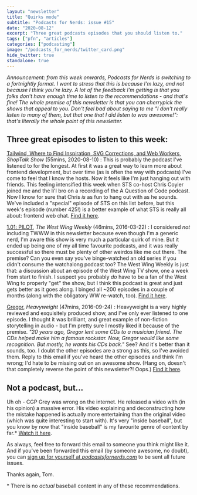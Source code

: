 ```yaml
---
layout: "newsletter"
title: "Quirks mode"
subtitle: "Podcasts for Nerds: issue #15"
date: "2020-08-12"
excerpt: "Three great podcasts episodes that you should listen to."
tags: ["pfn", "articles"]
categories: ["podcasting"]
image: "/podcasts_for_nerds/twitter_card.png"
hide_twitter: true
standalone: true
---
```


_Announcement: from this week onwards, Podcasts for Nerds is switching to a fortnightly format. I want to stress that this is because I'm lazy, and not because I think you're lazy. A lot of the feedback I'm getting is that you folks don't have enough time to listen to the recommendations - and that's fine! The whole premise of this newsletter is that you can cherrypick the shows that appeal to you. Don't feel bad about saying to me "I don't really listen to many of them, but that one that I did listen to was awesome!": that's literally the whole point of this newsletter._

## Three great episodes to listen to this week:

[Tailwind, Where to Find Inspiration, SVG Corrections, and Web Workers](https://shoptalkshow.com/425/), _ShopTalk Show_ (55mins, 2020-08-10)
: This is probably the podcast I've listened to for the longest. At first it was a great way to learn more about frontend development, but over time (as is often the way with podcasts) I've come to feel that I know the hosts. Now it feels like I'm just hanging out with friends. This feeling intensified this week when STS co-host Chris Coyier joined me and the li'l bro on a recording of the A Question of Code podcast. Now I know for sure that Chris _is_ as fun to hang out with as he sounds. We've included a "special" episode of STS on this list before, but this week's episode (number 425!) is a better example of what STS is really all about: frontend web chat. [Find it here](https://shoptalkshow.com/425/).

[1.01: PILOT](http://thewestwingweekly.com/episodes/101), _The West Wing Weekly_ (46mins, 2016-03-22)
: I considered _not_ including TWWW in this newsletter because even though I'm a generic nerd, I'm aware this show is very much a particular quirk of mine. But it ended up being one of my all time favourite podcasts, and it was really successful so there must be plenty of other weirdos like me out there. The premise? Can you even say you've binge-watched an old series if you didn't consume the watchalong podcast too? The West Wing Weekly is just that: a discussion about an episode of the West Wing TV show, one a week from start to finish. I suspect you probably _do_ have to be a fan of the West Wing to properly "get" the show, but I think this podcast is great and just gets better as it goes along. I binged all ~200 episodes in a couple of months (along with the obligatory WW re-watch, too). [Find it here](http://thewestwingweekly.com/episodes/101).

[Gregor](https://gimletmedia.com/shows/heavyweight/brholm), _Heavyweight_ (47mins, 2016-09-24)
: Heavyweight is a very highly reviewed and exquisitely produced show, and I've only ever listened to one episode. I thought it was brilliant, and great example of non-fiction storytelling in audio - but I'm pretty sure I mostly liked it because of the premise. _"20 years ago, Gregor lent some CDs to a musician friend. The CDs helped make him a famous rockstar. Now, Gregor would like some recognition. But mostly, he wants his CDs back."_ See? And it's better than it sounds, too. I doubt the other episodes are a strong as this, so I've avoided them. Reply to this email if you've heard the other episodes and think I'm wrong; I'd hate to be missing out on an awesome show. (Hang on, doesn't that completely reverse the point of this newsletter?! Oops.) [Find it here](https://gimletmedia.com/shows/heavyweight/brholm).

## Not a podcast, but...

Uh oh - CGP Grey was wrong on the internet. He released a video with (in his opinion) a massive error. His video explaining and deconstructing how the mistake happened is actually more entertaining than the original video (which was quite interesting to start with). It's very "inside baseball", but you know by now that "inside baseball" is my favourite genre of content by far.\* [Watch it here](https://www.youtube.com/watch?v=ua4QMFQATco).

As always, feel free to forward this email to someone you think might like it. And if you've been forwarded this email (by someone awesome, no doubt), you can [sign up for yourself at _podcastsfornerds.com_](https://podcastsfornerds.com/) to be sent all future issues.

Thanks again,
Tom.

\* There is no _actual_ baseball content in any of these recommendations.
